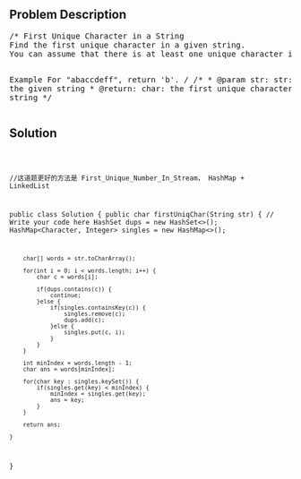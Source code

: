 <!--
<style>
  body { font-family: Arial, sans-serif; }
  .container { max-width: 200px; margin: 0 auto; padding: 10px; }
  .comment-block { background-color: #f9f9f9; padding: 10px; border-left: 5px solid #ccc; width: 200px; margin: 20px auto; overflow-wrap: break-word; white-space: pre-wrap; }
  .code-block { background-color: #f4f4f4; padding: 10px; border: 1px solid #ddd; width: 50%; margin: 20px auto; overflow-wrap: break-word; white-space: pre-wrap; }
</style>
-->

<div class='container'>
<h2>Problem Description</h2>
<div class='comment-block'>
<pre>
/* First Unique Character in a String
Find the first unique character in a given string. 
You can assume that there is at least one unique character in the string.

Example
For "abaccdeff", return 'b'.
*/
    /**
     * @param str: str: the given string
     * @return: char: the first unique character in a given string
     */
</pre>
</div>

<h2>Solution</h2>
<div class='code-block'>
<pre><code class='language-java'>

//这道题更好的方法是 First_Unique_Number_In_Stream， HashMap + LinkedList 

public class Solution {
    public char firstUniqChar(String str) {
        // Write your code here
        HashSet<Character> dups = new HashSet<>();
        HashMap<Character, Integer> singles = new HashMap<>();
        
        char[] words = str.toCharArray();
        
        for(int i = 0; i < words.length; i++) {
            char c = words[i];
            
            if(dups.contains(c)) {
                continue;
            }else {
                if(singles.containsKey(c)) {
                    singles.remove(c);
                    dups.add(c);
                }else {
                    singles.put(c, i);
                }
            }
        }
        
        int minIndex = words.length - 1;
        char ans = words[minIndex];
        
        for(char key : singles.keySet()) {
            if(singles.get(key) < minIndex) {
                minIndex = singles.get(key);
                ans = key;
            }
        }
        
        return ans;
        
    }
}</code></pre>
</div>
</div>

